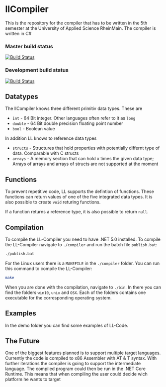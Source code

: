# llCompiler
This is the repository for the compiler that has to be written in the 5th semester at the University of Applied Science RheinMain. The compiler is written in C#

### Master build status
[![Build Status](https://dev.azure.com/larsbehl/larsbehl/_apis/build/status/LarsBehl.llCompiler?branchName=master)](https://dev.azure.com/larsbehl/larsbehl/_build/latest?definitionId=1&branchName=master)

### Development build status
[![Build Status](https://dev.azure.com/larsbehl/larsbehl/_apis/build/status/LarsBehl.llCompiler?branchName=development)](https://dev.azure.com/larsbehl/larsbehl/_build/latest?definitionId=1&branchName=development)


## Datatypes
The llCompiler knows three different primitiv data types. These are
* `int` - 64 Bit integer. Other languages often refer to it as `long`
* `double` - 64 Bit double precision floating point number
* `bool` - Boolean value

In addition LL knows to reference data types
* `structs` - Structures that hold properties with potentially differnt type of data. Comparable with C structs
* `arrays` - A memory section that can hold x times the given data type; Arrays of arrays and arrays of structs are not supported at the moment

## Functions
To prevent repetitive code, LL supports the defintion of functions. These functions can return values of one of the five integrated data types. It is also possible to create `void` returing functions.

If a function returns a reference type, it is also possible to return `null`.

## Compilation
To compile the LL-Compiler you need to have .NET 5.0 installed. To compile the LL-Compiler navigate to `./compiler` and run the batch file `publish.bat`:
```bash
./publish.bat
```

For the Linux users there is a `MAKEFILE` in the `./compiler` folder. You can run this command to compile the LL-Compiler:
```bash
make
```

When you are done with the compilation, navigate to `./bin`. In there you can find the folders `win10`, `unix` and `OSX`. Each of the folders contains one executable for the corresponding operating system.

## Examples
In the demo folder you can find some examples of LL-Code.

## The Future
One of the biggest features planned is to support multiple target languages. Currently the code is compiled to x86 Assembler with AT & T syntax. With further iterations the compiler is going to support the intermediate language. The compiled program could then be run in the .NET Core Runtime. This means that when compiling the user could decide wich platform he wants to target
